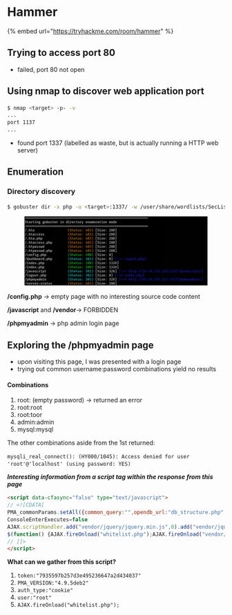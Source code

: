 # Hammer

{% embed url="https://tryhackme.com/room/hammer" %}

## **Trying to access port 80**

* failed, port 80 not open

## **Using nmap to discover web application port**

```bash
$ nmap <target> -p- -v
...
port 1137
...
```

* found port 1337 (labelled as waste, but is actually running  a HTTP web server)



## Enumeration

### **Directory discovery**

```bash
$ gobuster dir -x php -u <target>:1337/ -w /user/share/wordlists/SecLists/Discovery/Web-Content/common.txt
```

<figure><img src="../../.gitbook/assets/image (13).png" alt=""><figcaption></figcaption></figure>

**/config.php** -> empty page with no interesting source code content

**/javascript** and **/vendor**-> FORBIDDEN

**/phpmyadmin** -> php admin login page



## Exploring the /phpmyadmin page

* upon visiting this page, I was presented with a login page
* trying out common username:password combinations yield no results

#### **Combinations**

1. root: (empty password) -> returned an error
2. root:root
3. root:toor
4. admin:admin
5. mysql:mysql

The other combinations aside from the 1st returned:

`mysqli_real_connect(): (HY000/1045): Access denied for user 'root'@'localhost' (using password: YES)`

_**Interesting information from a script tag within the response from this page**_

```html
<script data-cfasync="false" type="text/javascript">
// <![CDATA[
PMA_commonParams.setAll({common_query:"",opendb_url:"db_structure.php",lang:"en",server:"1",table:"",db:"",token:"7935597b257d3e495236647a2d434037",text_dir:"ltr",show_databases_navigation_as_tree:true,pma_text_default_tab:"Browse",pma_text_left_default_tab:"Structure",pma_text_left_default_tab2:false,LimitChars:"50",pftext:"",confirm:true,LoginCookieValidity:"1440",session_gc_maxlifetime:"1440",logged_in:false,is_https:false,rootPath:"/phpmyadmin/",arg_separator:"&",PMA_VERSION:"4.9.5deb2",auth_type:"cookie",user:"root"});
ConsoleEnterExecutes=false
AJAX.scriptHandler.add("vendor/jquery/jquery.min.js",0).add("vendor/jquery/jquery-migrate.js",0).add("whitelist.php",1).add("vendor/sprintf.js",1).add("ajax.js",0).add("keyhandler.js",1).add("vendor/jquery/jquery-ui.min.js",0).add("vendor/js.cookie.js",1).add("vendor/jquery/jquery.mousewheel.js",0).add("vendor/jquery/jquery.event.drag-2.2.js",0).add("vendor/jquery/jquery.validate.js",0).add("vendor/jquery/jquery-ui-timepicker-addon.js",0).add("vendor/jquery/jquery.ba-hashchange-1.3.js",0).add("vendor/jquery/jquery.debounce-1.0.5.js",0).add("menu-resizer.js",1).add("cross_framing_protection.js",0).add("rte.js",1).add("vendor/tracekit.js",1).add("error_report.js",1).add("messages.php",0).add("config.js",1).add("doclinks.js",1).add("functions.js",1).add("navigation.js",1).add("indexes.js",1).add("common.js",1).add("page_settings.js",1).add("shortcuts_handler.js",1).add("vendor/codemirror/lib/codemirror.js",0).add("vendor/codemirror/mode/sql/sql.js",0).add("vendor/codemirror/addon/runmode/runmode.js",0).add("vendor/codemirror/addon/hint/show-hint.js",0).add("vendor/codemirror/addon/hint/sql-hint.js",0).add("vendor/codemirror/addon/lint/lint.js",0).add("codemirror/addon/lint/sql-lint.js",0).add("console.js",1);
$(function() {AJAX.fireOnload("whitelist.php");AJAX.fireOnload("vendor/sprintf.js");AJAX.fireOnload("keyhandler.js");AJAX.fireOnload("vendor/js.cookie.js");AJAX.fireOnload("menu-resizer.js");AJAX.fireOnload("rte.js");AJAX.fireOnload("vendor/tracekit.js");AJAX.fireOnload("error_report.js");AJAX.fireOnload("config.js");AJAX.fireOnload("doclinks.js");AJAX.fireOnload("functions.js");AJAX.fireOnload("navigation.js");AJAX.fireOnload("indexes.js");AJAX.fireOnload("common.js");AJAX.fireOnload("page_settings.js");AJAX.fireOnload("shortcuts_handler.js");AJAX.fireOnload("console.js");});
// ]]>
</script>

```

**What can we gather from this script?**

1. `token:"7935597b257d3e495236647a2d434037"`&#x20;
2. `PMA_VERSION:"4.9.5deb2"`
3. `auth_type:"cookie"`
4. `user:"root"`
5. `AJAX.fireOnload("whitelist.php");`



